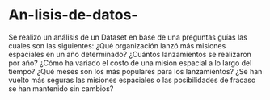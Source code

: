 # An-lisis-de-datos-
Se realizo un análisis de un Dataset en base de una preguntas guías las cuales son las siguientes:
¿Qué organización lanzó más misiones espaciales en un año determinado?
¿Cuántos lanzamientos se realizaron por año? 
¿Cómo ha variado el costo de una misión espacial a lo largo del tiempo?
¿Qué meses son los más populares para los lanzamientos? 
¿Se han vuelto más seguras las misiones espaciales o las posibilidades de fracaso se han mantenido sin cambios?

